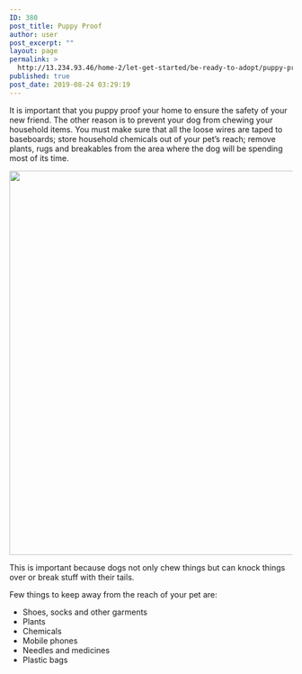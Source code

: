 ```yaml
---
ID: 380
post_title: Puppy Proof
author: user
post_excerpt: ""
layout: page
permalink: >
  http://13.234.93.46/home-2/let-get-started/be-ready-to-adopt/puppy-proof/
published: true
post_date: 2019-08-24 03:29:19
---
```

<p>It is important that you puppy proof your home to ensure the safety of your new friend. The other reason is to prevent your dog from chewing your household items. You must make sure that all the loose wires are taped to baseboards; store household chemicals out of your pet’s reach; remove plants, rugs and breakables from the area where the dog will be spending most of its time. </p>		
										<img width="1024" height="683" src="http://13.234.93.46/wp-content/uploads/2019/08/puppy-proof-1024x683.jpg" alt="" srcset="http://13.234.93.46/wp-content/uploads/2019/08/puppy-proof-1024x683.jpg 1024w, http://13.234.93.46/wp-content/uploads/2019/08/puppy-proof-300x200.jpg 300w, http://13.234.93.46/wp-content/uploads/2019/08/puppy-proof-768x512.jpg 768w, http://13.234.93.46/wp-content/uploads/2019/08/puppy-proof-450x300.jpg 450w" sizes="(max-width: 1024px) 100vw, 1024px" />											
		<p>This is important because dogs not only chew things but can knock things over or break stuff with their tails. </p><p>Few things to keep away from the reach of your pet are:</p><ul><li style="font-weight: 400;">Shoes, socks and other garments</li><li style="font-weight: 400;">Plants</li><li style="font-weight: 400;">Chemicals</li><li style="font-weight: 400;">Mobile phones</li><li style="font-weight: 400;">Needles and medicines</li><li style="font-weight: 400;">Plastic bags</li></ul>